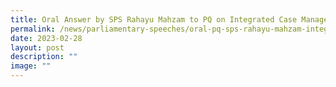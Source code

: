 ```yaml
---
title: Oral Answer by SPS Rahayu Mahzam to PQ on Integrated Case Management System
permalink: /news/parliamentary-speeches/oral-pq-sps-rahayu-mahzam-integrated-case-management-system/
date: 2023-02-28
layout: post
description: ""
image: ""
---
```

